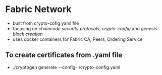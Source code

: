 # Fabric Network

* built from crypto-cofig.yaml file
* focusing on _chaincode security protocols_, _crypto-config_ and _genesis block creation_
* uses docker containers for Fabric CA, Peers, Ordering Service

## To create certificates from .yaml file

* ./cryptogen generate --config-./crypto-config.yaml
